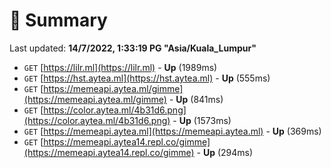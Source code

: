 # 📖 Summary
Last updated: **14/7/2022, 1:33:19 PG "Asia/Kuala_Lumpur"**

- `GET` [https://lilr.ml](https://lilr.ml) - **Up** (1989ms)
- `GET` [https://hst.aytea.ml](https://hst.aytea.ml) - **Up** (555ms)
- `GET` [https://memeapi.aytea.ml/gimme](https://memeapi.aytea.ml/gimme) - **Up** (841ms)
- `GET` [https://color.aytea.ml/4b31d6.png](https://color.aytea.ml/4b31d6.png) - **Up** (1573ms)
- `GET` [https://memeapi.aytea.ml](https://memeapi.aytea.ml) - **Up** (369ms)
- `GET` [https://memeapi.aytea14.repl.co/gimme](https://memeapi.aytea14.repl.co/gimme) - **Up** (294ms)
